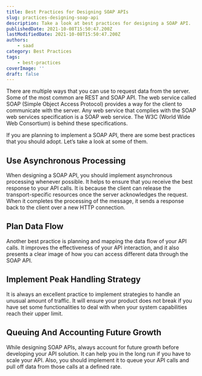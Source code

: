 ```yaml
---
title: Best Practices for Designing SOAP APIs
slug: practices-designing-soap-api
description: Take a look at best practices for designing a SOAP API.
publishedDate: 2021-10-08T15:50:47.200Z
lastModifiedDate: 2021-10-08T15:50:47.200Z
authors:
    - saad
category: Best Practices
tags:
    - best-practices
coverImage: ''
draft: false
---
```


<Lead>
There are multiple ways that you can use to request data from the server. Some of the most common are REST and SOAP API. The web service called SOAP (Simple Object Access Protocol) provides a way for the client to communicate with the server. Any web service that complies with the SOAP web services specification is a SOAP web service. The W3C (World Wide Web Consortium) is behind these specifications.
</Lead>

If you are planning to implement a SOAP API, there are some best practices that you should adopt. Let’s take a look at some of them.

## Use Asynchronous Processing

When designing a SOAP API, you should implement asynchronous processing whenever possible. It helps to ensure that you receive the best response to your API calls. It is because the client can release the transport-specific resources once the server acknowledges the request. When it completes the processing of the message, it sends a response back to the client over a new HTTP connection.

## Plan Data Flow

Another best practice is planning and mapping the data flow of your API calls. It improves the effectiveness of your API interaction, and it also presents a clear image of how you can access different data through the SOAP API.

## Implement Peak Handling Strategy

It is always an excellent practice to implement strategies to handle an unusual amount of traffic. It will ensure your product does not break if you have set some functionalities to deal with when your system capabilities reach their upper limit.

## Queuing And Accounting Future Growth

While designing SOAP APIs, always account for future growth before developing your API solution. It can help you in the long run if you have to scale your API. Also, you should implement it to queue your API calls and pull off data from those calls at a defined rate.
